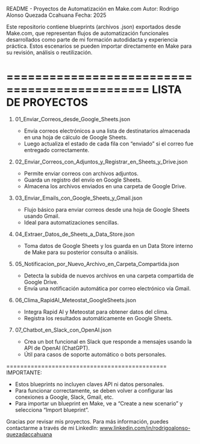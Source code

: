 README - Proyectos de Automatización en Make.com
Autor: Rodrigo Alonso Quezada Ccahuana
Fecha: 2025

Este repositorio contiene blueprints (archivos .json) exportados desde Make.com, que representan flujos de automatización funcionales desarrollados como parte de mi formación autodidacta y experiencia práctica. Estos escenarios se pueden importar directamente en Make para su revisión, análisis o reutilización.

==============================================
LISTA DE PROYECTOS
==============================================

1. 01_Enviar_Correos_desde_Google_Sheets.json
   - Envía correos electrónicos a una lista de destinatarios almacenada en una hoja de cálculo de Google Sheets.
   - Luego actualiza el estado de cada fila con “enviado” si el correo fue entregado correctamente.

2. 02_Enviar_Correos_con_Adjuntos_y_Registrar_en_Sheets_y_Drive.json
   - Permite enviar correos con archivos adjuntos.
   - Guarda un registro del envío en Google Sheets.
   - Almacena los archivos enviados en una carpeta de Google Drive.

3. 03_Enviar_Emails_con_Google_Sheets_y_Gmail.json
   - Flujo básico para enviar correos desde una hoja de Google Sheets usando Gmail.
   - Ideal para automatizaciones sencillas.

4. 04_Extraer_Datos_de_Sheets_a_Data_Store.json
   - Toma datos de Google Sheets y los guarda en un Data Store interno de Make para su posterior consulta o análisis.

5. 05_Notificacion_por_Nuevo_Archivo_en_Carpeta_Compartida.json
   - Detecta la subida de nuevos archivos en una carpeta compartida de Google Drive.
   - Envía una notificación automática por correo electrónico vía Gmail.

6. 06_Clima_RapidAI_Meteostat_GoogleSheets.json
   - Integra Rapid AI y Meteostat para obtener datos del clima.
   - Registra los resultados automáticamente en Google Sheets.

7. 07_Chatbot_en_Slack_con_OpenAI.json
   - Crea un bot funcional en Slack que responde a mensajes usando la API de OpenAI (ChatGPT).
   - Útil para casos de soporte automático o bots personales.

==============================================
IMPORTANTE:
- Estos blueprints no incluyen claves API ni datos personales.
- Para funcionar correctamente, se deben volver a configurar las conexiones a Google, Slack, Gmail, etc.
- Para importar un blueprint en Make, ve a “Create a new scenario” y selecciona “Import blueprint”.

Gracias por revisar mis proyectos. Para más información, puedes contactarme a través de mi LinkedIn:
www.linkedin.com/in/rodrigoalonso-quezadaccahuana
